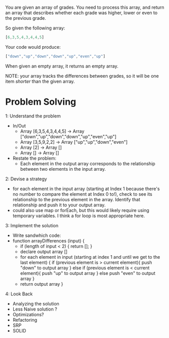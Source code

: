 
You are given an array of grades.  You need to process this array, and return an array that describes whether each grade
was higher, lower or even to the previous grade.

So given the following array:

```javascript
[6,3,5,4,3,4,4,5]
```

Your code would produce:

```javascript
["down","up","down","down","up","even","up"]
```

When given an empty array, it returns an empty array.

NOTE: your array tracks the differences between grades, so it will be one item _shorter_ than the given array.

# Problem Solving

1: Understand the problem
 - In/Out
    - Array [6,3,5,4,3,4,4,5] -> Array ["down","up","down","down","up","even","up"]
    - Array [3,5,9,2,2] -> Array ["up","up","down","even"]
    - Array [2] -> Array []
    - Array [] -> Array []
  - Restate the problem:
    - Each element in the output array corresponds to the relationship between two elements in the input array.

2: Devise a strategy
  - for each element in the input array (starting at Index 1 because there's no number to compare the element at Index 0 to!), check to see its relationship to the previous element in the array. Identify that relationship and push it to your output array.
  - could also use map or forEach, but this would likely require using temporary variables. I think a for loop is most appropriate here.

3: Implement the solution
  - Write sandwhich code:
  - function arrayDifferences (input) {
    - if (length of input < 2) {
        return [];
      }
    - declare output array []
    - for each element in input (starting at index 1 and until we get to the last element) {
          if (previous element is > current element){
            push "down" to output array
          }
          else if (previous element is < current element){
              push "up" to output array
          }
          else push "even" to output array
      }
    - return output array
    }

4: Look Back
 - Analyzing the solution
 - Less Naive solution ?
  - Optimizations?
 - Refactoring
  - SRP
  - SOLID
